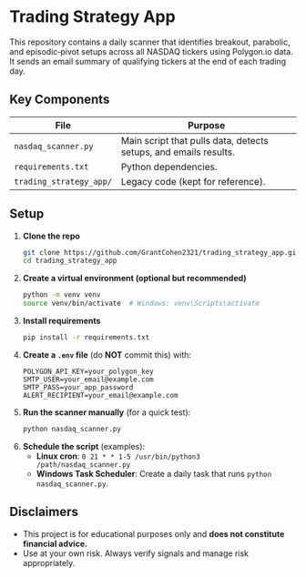# Trading Strategy App

This repository contains a daily scanner that identifies breakout, parabolic, and episodic‑pivot setups across all NASDAQ tickers using Polygon.io data. It sends an email summary of qualifying tickers at the end of each trading day.

## Key Components

| File | Purpose |
|------|---------|
| `nasdaq_scanner.py` | Main script that pulls data, detects setups, and emails results. |
| `requirements.txt` | Python dependencies. |
| `trading_strategy_app/` | Legacy code (kept for reference). |

## Setup

1. **Clone the repo**
   ```bash
   git clone https://github.com/GrantCohen2321/trading_strategy_app.git
   cd trading_strategy_app
   ```
2. **Create a virtual environment (optional but recommended)**
   ```bash
   python -m venv venv
   source venv/bin/activate  # Windows: venv\Scripts\activate
   ```
3. **Install requirements**
   ```bash
   pip install -r requirements.txt
   ```
4. **Create a `.env` file** (do **NOT** commit this) with:
   ```env
   POLYGON_API_KEY=your_polygon_key
   SMTP_USER=your_email@example.com
   SMTP_PASS=your_app_password
   ALERT_RECIPIENT=your_email@example.com
   ```
5. **Run the scanner manually** (for a quick test):
   ```bash
   python nasdaq_scanner.py
   ```
6. **Schedule the script** (examples):
   - **Linux cron**: `0 21 * * 1-5 /usr/bin/python3 /path/nasdaq_scanner.py`
   - **Windows Task Scheduler**: Create a daily task that runs `python nasdaq_scanner.py`.

## Disclaimers

- This project is for educational purposes only and **does not constitute financial advice.**
- Use at your own risk. Always verify signals and manage risk appropriately.
